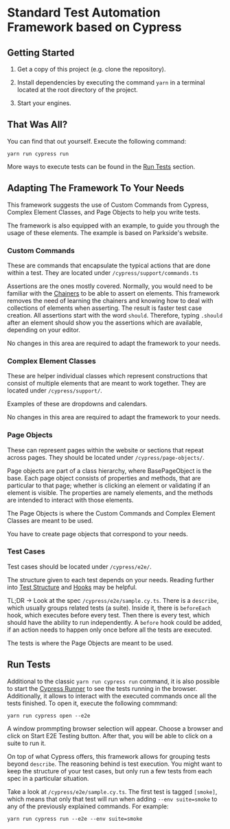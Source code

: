 # Standard Test Automation Framework based on Cypress
## Getting Started
1. Get a copy of this project (e.g. clone the repository).

1. Install dependencies by executing the command `yarn` in a terminal located at the root directory of the project.
1. Start your engines.

## That Was All?
You can find that out yourself. Execute the following command:
```
yarn run cypress run
```
More ways to execute tests can be found in the [Run Tests](#run-tests) section.

## Adapting The Framework To Your Needs
This framework suggests the use of Custom Commands from Cypress, Complex Element Classes, and Page Objects to help you write tests.

The framework is also equipped with an example, to guide you through the usage of these elements. The example is based on Parkside's website.

### Custom Commands
These are commands that encapsulate the typical actions that are done within a test. They are located under `/cypress/support/commands.ts` 

Assertions are the ones mostly covered. Normally, you would need to be familiar with the [Chainers](https://docs.cypress.io/guides/references/assertions#Chai) to be able to assert on elements. This framework removes the need of learning the chainers and knowing how to deal with collections of elements when asserting. The result is faster test case creation. All assertions start with the word `should`. Therefore, typing `.should` after an element should show you the assertions which are available, depending on your editor.

No changes in this area are required to adapt the framework to your needs.

### Complex Element Classes
These are helper individual classes which represent constructions that consist of multiple elements that are meant to work together. They are located under `/cypress/support/`.

Examples of these are dropdowns and calendars.

No changes in this area are required to adapt the framework to your needs.

### Page Objects
These can represent pages within the website or sections that repeat across pages. They should be located under `/cypress/page-objects/`.

Page objects are part of a class hierarchy, where BasePageObject is the base. Each page object consists of properties and methods, that are particular to that page; whether is clicking an element or validating if an element is visible. The properties are namely elements, and the methods are intended to interact with those elements. 

The Page Objects is where the Custom Commands and Complex Element Classes are meant to be used.

You have to create page objects that correspond to your needs.

### Test Cases
Test cases should be located under `/cypress/e2e/`.

The structure given to each test depends on your needs. Reading further into [Test Structure](https://docs.cypress.io/guides/core-concepts/writing-and-organizing-tests#Test-Structure) and [Hooks](https://docs.cypress.io/guides/core-concepts/writing-and-organizing-tests#Hooks) may be helpful.

TL;DR -> Look at the spec `/cypress/e2e/sample.cy.ts`. There is a `describe`, which usually groups related tests (a suite). Inside it, there is `beforeEach` hook, which executes before every test. Then there is every test, which should have the ability to run independently. A `before` hook could be added, if an action needs to happen only once before all the tests are executed. 

The tests is where the Page Objects are meant to be used.

## Run Tests
Additional to the classic `yarn run cypress run` command, it is also possible to start the [Cypress Runner](https://docs.cypress.io/guides/core-concepts/cypress-app#Test-Runner) to see the tests running in the browser. Additionally, it allows to interact with the executed commands once all the tests finished. To open it, execute the following commmand:
```
yarn run cypress open --e2e
```

A window prommpting browser selection will appear. 
Choose a browser and click on Start E2E Testing button. After that, you will be able to click on a suite to run it.

On top of what Cypress offers, this framework allows for grouping tests beyond `describe`. 
The reasoning behind is test execution. You might want to keep the structure of your test cases, but only run a few tests from each spec in a particular situation. 

Take a look at `/cypress/e2e/sample.cy.ts`. The first test is tagged `[smoke]`, which means that only that test will run when adding `--env suite=smoke` to any of the previously explained commands. For example:
```
yarn run cypress run --e2e --env suite=smoke
```